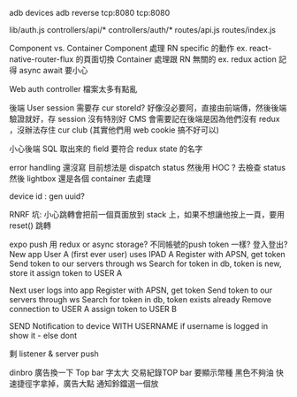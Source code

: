 adb devices
adb reverse tcp:8080 tcp:8080


lib/auth.js
controllers/api/*
controllers/auth/*
routes/api.js
routes/index.js

Component vs. Container
Component 處理 RN specific 的動作 ex. react-native-router-flux 的頁面切換
Container 處理跟 RN 無關的 ex. redux action
記得 async await 要小心

Web auth controller 檔案太多有點亂

後端 User session 需要存 cur storeId?
好像沒必要阿，直接由前端傳，然後後端驗證就好，存 session 沒有特別好
CMS 會需要記在後端是因為他們沒有 redux ，沒辦法存住 cur club (其實他們用 web cookie 搞不好可以)

小心後端 SQL 取出來的 field 要符合 redux state 的名字

error handling 還沒寫
目前想法是 dispatch status 
然後用 HOC ? 去檢查 status 然後 lightbox
還是各個 container 去處理

device id : gen uuid?

RNRF 坑: 小心跳轉會把前一個頁面放到 stack 上，如果不想讓他按上一頁，要用 reset() 跳轉

expo push 用 redux or async storage?
不同帳號的push token 一樣?
登入登出?
 New app
User A (first ever user) uses IPAD A
Register with APSN, get token
Send token to our servers through ws
Search for token in db, token is new, store it
assign token to USER A

Next user logs into app
Register with APSN, get token
Send token to our servers through ws
Search for token in db, token exists already
Remove connection to USER A
assign token to USER B

SEND Notification to device WITH USERNAME
if username is logged in show it - else dont

剩 listener & server push


dinbro
廣告換一下
Top bar 字太大 
交易紀錄TOP bar 要顯示幣種
黑色不夠油
快速捷徑字拿掉，廣告大點
通知鈴鐺選一個放

